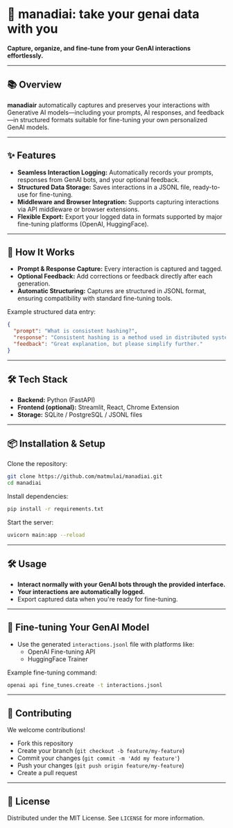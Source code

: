 # 🚀 manadiai: take your genai data with you

**Capture, organize, and fine-tune from your GenAI interactions effortlessly.**

---

## 📚 Overview

**manadiair** automatically captures and preserves your interactions with Generative AI models—including your prompts, AI responses, and feedback—in structured formats suitable for fine-tuning your own personalized GenAI models.

---

## ✨ Features

- **Seamless Interaction Logging:** Automatically records your prompts, responses from GenAI bots, and your optional feedback.
- **Structured Data Storage:** Saves interactions in a JSONL file, ready-to-use for fine-tuning.
- **Middleware and Browser Integration:** Supports capturing interactions via API middleware or browser extensions.
- **Flexible Export:** Export your logged data in formats supported by major fine-tuning platforms (OpenAI, HuggingFace).

---

## 📖 How It Works

- **Prompt & Response Capture:** Every interaction is captured and tagged.
- **Optional Feedback:** Add corrections or feedback directly after each generation.
- **Automatic Structuring:** Captures are structured in JSONL format, ensuring compatibility with standard fine-tuning tools.

Example structured data entry:
```json
{
  "prompt": "What is consistent hashing?",
  "response": "Consistent hashing is a method used in distributed systems...",
  "feedback": "Great explanation, but please simplify further."
}
```

---

## 🛠️ Tech Stack

- **Backend:** Python (FastAPI)
- **Frontend (optional):** Streamlit, React, Chrome Extension
- **Storage:** SQLite / PostgreSQL / JSONL files

---

## 📦 Installation & Setup

Clone the repository:
```bash
git clone https://github.com/matmulai/manadiai.git
cd manadiai
```

Install dependencies:
```bash
pip install -r requirements.txt
```

Start the server:
```bash
uvicorn main:app --reload
```

---

## 🛠️ Usage

- **Interact normally with your GenAI bots through the provided interface.**
- **Your interactions are automatically logged.**
- Export captured data when you're ready for fine-tuning.

---

## 🎯 Fine-tuning Your GenAI Model

- Use the generated `interactions.jsonl` file with platforms like:
  - OpenAI Fine-tuning API
  - HuggingFace Trainer

Example fine-tuning command:
```bash
openai api fine_tunes.create -t interactions.jsonl
```

---

## 🤝 Contributing

We welcome contributions!

- Fork this repository
- Create your branch (`git checkout -b feature/my-feature`)
- Commit your changes (`git commit -m 'Add my feature'`)
- Push your changes (`git push origin feature/my-feature`)
- Create a pull request

---

## 📄 License

Distributed under the MIT License. See `LICENSE` for more information.

